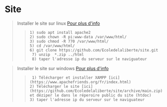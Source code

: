 # Site

> Installer le site sur linux [Pour plus d'info](https://raspberry-pi.fr/installer-serveur-web-raspberry-lamp/)
> >``` 1) sudo apt install apache2 ``` \
> >``` 2) sudo chown -R pi:www-data /var/www/html/ ``` \
> >``` 3) sudo chmod -R 770 /var/www/html/ ``` \
> >``` 5) cd /var/www/html/ ``` \
> >``` 6) git clone https://github.com/Ecoledelaliberte/site.git ``` \
> >``` 7) unzip  *.zip ../html``` \
> >``` 8) taper l'adresse ip du serveur sur le naviguateur```

> Installer le site sur windows [Pour plus d'info](https://fr.wikihow.com/installer-XAMPP-pour-Windows)
> >``` 1) Télécharger et installer XAMPP [ici](https://www.apachefriends.org/fr/index.html)``` \
> >``` 2) Télécharger le site [ici](https://github.com/Ecoledelaliberte/site/archive/main.zip) et déziper le dans le réperoire public du site (htdoc) ``` \
> >``` 3) taper l'adresse ip du serveur sur le naviguateur ```
